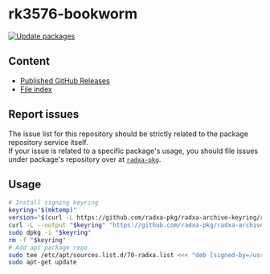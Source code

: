 # rk3576-bookworm

[![Update packages](https://github.com/radxa-repo/rk3576-bookworm/actions/workflows/update.yaml/badge.svg)](https://github.com/radxa-repo/rk3576-bookworm/actions/workflows/update.yaml)

## Content

* [Published GitHub Releases](https://radxa-repo.github.io/rk3576-bookworm/pkgs.json)
* [File index](https://radxa-repo.github.io/rk3576-bookworm/files.list)

## Report issues

The issue list for this repository should be strictly related to the package repository service itself.  
If your issue is related to a specific package's usage, you should file issues under package's repository over at [`radxa-pkg`](https://github.com/radxa-pkg).

## Usage

```bash
# Install signing keyring
keyring="$(mktemp)"
version="$(curl -L https://github.com/radxa-pkg/radxa-archive-keyring/releases/latest/download/VERSION)"
curl -L --output "$keyring" "https://github.com/radxa-pkg/radxa-archive-keyring/releases/latest/download/radxa-archive-keyring_${version}_all.deb"
sudo dpkg -i "$keyring"
rm -f "$keyring"
# Add apt package repo
sudo tee /etc/apt/sources.list.d/70-radxa.list <<< "deb [signed-by=/usr/share/keyrings/radxa-archive-keyring.gpg] https://radxa-repo.github.io/rk3576-bookworm/ rk3576-bookworm main"
sudo apt-get update
```
